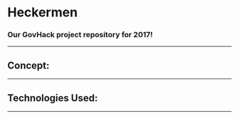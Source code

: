 # Heckermen

### Our GovHack project repository for 2017!

---

## Concept:

---

## Technologies Used:

---

##
